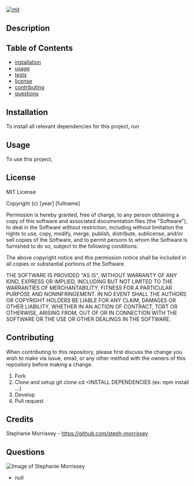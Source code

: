 
  #  
[![mit](https://img.shields.io/badge/License-mit-blue.svg)](https://shields.io/)
  
  ## Description
  
  
  
  
  ## Table of Contents 
- [installation](#installation) 
- [usage](#usage) 
- [tests](#tests) 
- [license](#license) 
- [contributing](#contributing) 
- [questions](#questions) 

  
## Installation 
To install all relevant dependencies for this project, run

      
  ## Usage 
To use this project, 
      
      
  ## License 
MIT License

Copyright (c) [year] [fullname]

Permission is hereby granted, free of charge, to any person obtaining a copy
of this software and associated documentation files (the "Software"), to deal
in the Software without restriction, including without limitation the rights
to use, copy, modify, merge, publish, distribute, sublicense, and/or sell
copies of the Software, and to permit persons to whom the Software is
furnished to do so, subject to the following conditions:

The above copyright notice and this permission notice shall be included in all
copies or substantial portions of the Software.

THE SOFTWARE IS PROVIDED "AS IS", WITHOUT WARRANTY OF ANY KIND, EXPRESS OR
IMPLIED, INCLUDING BUT NOT LIMITED TO THE WARRANTIES OF MERCHANTABILITY,
FITNESS FOR A PARTICULAR PURPOSE AND NONINFRINGEMENT. IN NO EVENT SHALL THE
AUTHORS OR COPYRIGHT HOLDERS BE LIABLE FOR ANY CLAIM, DAMAGES OR OTHER
LIABILITY, WHETHER IN AN ACTION OF CONTRACT, TORT OR OTHERWISE, ARISING FROM,
OUT OF OR IN CONNECTION WITH THE SOFTWARE OR THE USE OR OTHER DEALINGS IN THE
SOFTWARE.

  
  ## Contributing
  
  When contributing to this repository, please first discuss the change you wish to make via issue, email, or any other method with the owners of this repository before making a change.

  1. Fork
  2. Clone and setup 
      git clone <REPO LINK>
      cd <FILE PATH>
      <INSTALL DEPENDENCIES (ex: npm install ...)
  3. Develop
  4. Pull request
 
  
  
  ## Credits
  
  Stephanie Morrissey - <https://github.com/steph-morrissey>
  
  ## Questions

  ![Image of Stephanie Morrissey](https://avatars2.githubusercontent.com/u/60705240?v=4.png "Image of Stephanie Morrissey")
  - null
  